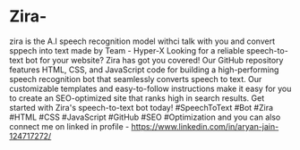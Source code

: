 # Zira-
zira is the A.I speech recognition model withci talk with you and convert sppech into text made by Team - Hyper-X
Looking for a reliable speech-to-text bot for your website? Zira has got you covered! Our GitHub repository features HTML, CSS, and JavaScript code for building a high-performing speech recognition bot that seamlessly converts speech to text. Our customizable templates and easy-to-follow instructions make it easy for you to create an SEO-optimized site that ranks high in search results. Get started with Zira's speech-to-text bot today! #SpeechToText #Bot #Zira #HTML #CSS #JavaScript #GitHub #SEO #Optimization and you can also connect me on linked in profile - https://www.linkedin.com/in/aryan-jain-124717272/

